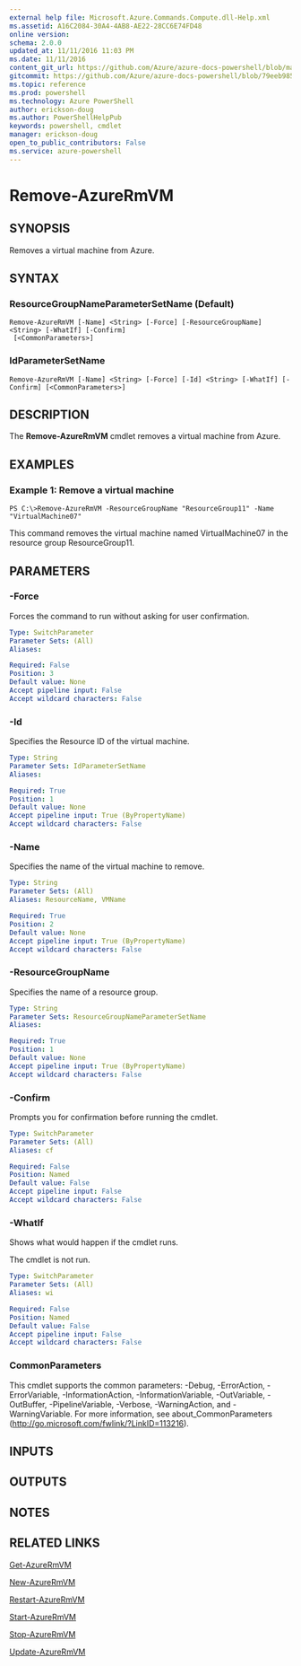 ```yaml
---
external help file: Microsoft.Azure.Commands.Compute.dll-Help.xml
ms.assetid: A16C2084-30A4-4AB8-AE22-28CC6E74FD48
online version: 
schema: 2.0.0
updated_at: 11/11/2016 11:03 PM
ms.date: 11/11/2016
content_git_url: https://github.com/Azure/azure-docs-powershell/blob/master/azureps-cmdlets-docs/ResourceManager/AzureRM.Compute/v2.3.0/Remove-AzureRmVM.md
gitcommit: https://github.com/Azure/azure-docs-powershell/blob/79eeb985ea480979357fb4695832a0c3d29a48bf/azureps-cmdlets-docs/ResourceManager/AzureRM.Compute/v2.3.0/Remove-AzureRmVM.md
ms.topic: reference
ms.prod: powershell
ms.technology: Azure PowerShell
author: erickson-doug
ms.author: PowerShellHelpPub
keywords: powershell, cmdlet
manager: erickson-doug
open_to_public_contributors: False
ms.service: azure-powershell
---
```


# Remove-AzureRmVM

## SYNOPSIS
Removes a virtual machine from Azure.

## SYNTAX

### ResourceGroupNameParameterSetName (Default)
```
Remove-AzureRmVM [-Name] <String> [-Force] [-ResourceGroupName] <String> [-WhatIf] [-Confirm]
 [<CommonParameters>]
```

### IdParameterSetName
```
Remove-AzureRmVM [-Name] <String> [-Force] [-Id] <String> [-WhatIf] [-Confirm] [<CommonParameters>]
```

## DESCRIPTION
The **Remove-AzureRmVM** cmdlet removes a virtual machine from Azure.

## EXAMPLES

### Example 1: Remove a virtual machine
```
PS C:\>Remove-AzureRmVM -ResourceGroupName "ResourceGroup11" -Name "VirtualMachine07"
```

This command removes the virtual machine named VirtualMachine07 in the resource group ResourceGroup11.

## PARAMETERS

### -Force
Forces the command to run without asking for user confirmation.

```yaml
Type: SwitchParameter
Parameter Sets: (All)
Aliases: 

Required: False
Position: 3
Default value: None
Accept pipeline input: False
Accept wildcard characters: False
```

### -Id
Specifies the Resource ID of the virtual machine.

```yaml
Type: String
Parameter Sets: IdParameterSetName
Aliases: 

Required: True
Position: 1
Default value: None
Accept pipeline input: True (ByPropertyName)
Accept wildcard characters: False
```

### -Name
Specifies the name of the virtual machine to remove.

```yaml
Type: String
Parameter Sets: (All)
Aliases: ResourceName, VMName

Required: True
Position: 2
Default value: None
Accept pipeline input: True (ByPropertyName)
Accept wildcard characters: False
```

### -ResourceGroupName
Specifies the name of a resource group.

```yaml
Type: String
Parameter Sets: ResourceGroupNameParameterSetName
Aliases: 

Required: True
Position: 1
Default value: None
Accept pipeline input: True (ByPropertyName)
Accept wildcard characters: False
```

### -Confirm
Prompts you for confirmation before running the cmdlet.

```yaml
Type: SwitchParameter
Parameter Sets: (All)
Aliases: cf

Required: False
Position: Named
Default value: False
Accept pipeline input: False
Accept wildcard characters: False
```

### -WhatIf
Shows what would happen if the cmdlet runs.

The cmdlet is not run.

```yaml
Type: SwitchParameter
Parameter Sets: (All)
Aliases: wi

Required: False
Position: Named
Default value: False
Accept pipeline input: False
Accept wildcard characters: False
```

### CommonParameters
This cmdlet supports the common parameters: -Debug, -ErrorAction, -ErrorVariable, -InformationAction, -InformationVariable, -OutVariable, -OutBuffer, -PipelineVariable, -Verbose, -WarningAction, and -WarningVariable. For more information, see about_CommonParameters (http://go.microsoft.com/fwlink/?LinkID=113216).

## INPUTS

## OUTPUTS

## NOTES

## RELATED LINKS

[Get-AzureRmVM](xref:ResourceManager/AzureRM.Compute/v2.3.0/Get-AzureRmVM.md)

[New-AzureRmVM](xref:ResourceManager/AzureRM.Compute/v2.3.0/New-AzureRmVM.md)

[Restart-AzureRmVM](xref:ResourceManager/AzureRM.Compute/v2.3.0/Restart-AzureRmVM.md)

[Start-AzureRmVM](xref:ResourceManager/AzureRM.Compute/v2.3.0/Start-AzureRmVM.md)

[Stop-AzureRmVM](xref:ResourceManager/AzureRM.Compute/v2.3.0/Stop-AzureRmVM.md)

[Update-AzureRmVM](xref:ResourceManager/AzureRM.Compute/v2.3.0/Update-AzureRmVM.md)


